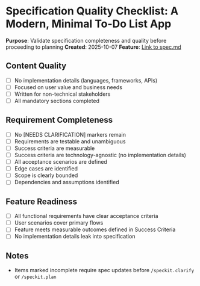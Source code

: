 # Specification Quality Checklist: A Modern, Minimal To-Do List App

**Purpose**: Validate specification completeness and quality before proceeding to planning
**Created**: 2025-10-07
**Feature**: [Link to spec.md](spec.md)

## Content Quality

- [ ] No implementation details (languages, frameworks, APIs)
- [ ] Focused on user value and business needs
- [ ] Written for non-technical stakeholders
- [ ] All mandatory sections completed

## Requirement Completeness

- [ ] No [NEEDS CLARIFICATION] markers remain
- [ ] Requirements are testable and unambiguous
- [ ] Success criteria are measurable
- [ ] Success criteria are technology-agnostic (no implementation details)
- [ ] All acceptance scenarios are defined
- [ ] Edge cases are identified
- [ ] Scope is clearly bounded
- [ ] Dependencies and assumptions identified

## Feature Readiness

- [ ] All functional requirements have clear acceptance criteria
- [ ] User scenarios cover primary flows
- [ ] Feature meets measurable outcomes defined in Success Criteria
- [ ] No implementation details leak into specification

## Notes

- Items marked incomplete require spec updates before `/speckit.clarify` or `/speckit.plan`